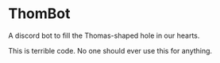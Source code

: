 # ThomBot
A discord bot to fill the Thomas-shaped hole in our hearts.

This is terrible code. No one should ever use this for anything.
